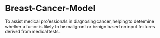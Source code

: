 # Breast-Cancer-Model
To assist medical professionals in diagnosing cancer, helping to determine whether a tumor is likely to be malignant or benign based on input features derived from medical tests.
